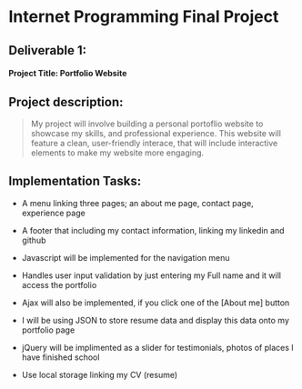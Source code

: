 # Internet Programming Final Project

## Deliverable 1:  

 #### **Project Title:** Portfolio Website

## **Project description:**

> My project will involve building a personal portoflio website to showcase my skills, and professional experience. This website will feature a clean, user-friendly interace, that will include interactive elements to make my website more engaging.

## Implementation Tasks:

* A menu linking three pages; an about me page, contact page, experience page

* A footer that including my contact information, linking my linkedin and github

* Javascript will be implemented for the navigation menu

* Handles user input validation by just entering my Full name and it will access the portfolio

* Ajax will also be implemented, if you click one of the [About me] button

* I will be using JSON to store resume data and display this data onto my portfolio page

* jQuery will be implimented as a slider for testimonials, photos of places I have finished school

* Use local storage linking my CV (resume)



